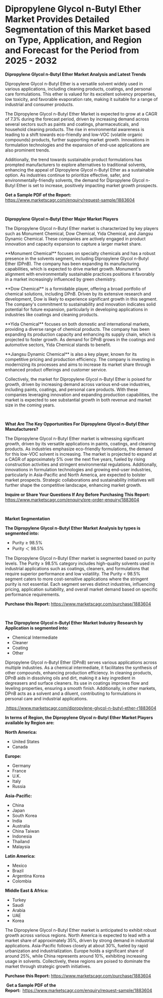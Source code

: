 <p><h1>Dipropylene Glycol n-Butyl Ether Market Provides Detailed Segmentation of this Market based on Type, Application, and Region and Forecast for the Period from 2025 - 2032</h1></p><p><strong>Dipropylene Glycol n-Butyl Ether Market Analysis and Latest Trends</strong></p>
<p><p>Dipropylene Glycol n-Butyl Ether is a versatile solvent widely used in various applications, including cleaning products, coatings, and personal care formulations. This ether is valued for its excellent solvency properties, low toxicity, and favorable evaporation rate, making it suitable for a range of industrial and consumer products.</p><p>The Dipropylene Glycol n-Butyl Ether Market is expected to grow at a CAGR of 7.3% during the forecast period, driven by increasing demand across several sectors such as paints and coatings, pharmaceuticals, and household cleaning products. The rise in environmental awareness is leading to a shift towards eco-friendly and low-VOC (volatile organic compounds) products, further supporting market growth. Innovations in formulation technologies and the expansion of end-use applications are also prominent trends. </p><p>Additionally, the trend towards sustainable product formulations has prompted manufacturers to explore alternatives to traditional solvents, enhancing the appeal of Dipropylene Glycol n-Butyl Ether as a sustainable option. As industries continue to prioritize effective, safer, and environmentally-friendly solvents, the demand for Dipropylene Glycol n-Butyl Ether is set to increase, positively impacting market growth prospects.</p></p>
<p><strong>Get a Sample PDF of the Report:&nbsp;</strong> <a href="https://www.marketscagr.com/enquiry/request-sample/1883604?utm_campaign=3077&utm_medium=2&utm_source=Github&utm_content=ia&utm_term=15042025&utm_id=dipropylene-glycol-n-butyl-ether">https://www.marketscagr.com/enquiry/request-sample/1883604</a></p>
<p>&nbsp;</p>
<p><strong>Dipropylene Glycol n-Butyl Ether Major Market Players</strong></p>
<p><p>The Dipropylene Glycol n-Butyl Ether market is characterized by key players such as Monument Chemical, Dow Chemical, Yida Chemical, and Jiangsu Dynamic Chemical. These companies are actively engaged in product innovation and capacity expansion to capture a larger market share.</p><p>**Monument Chemical** focuses on specialty chemicals and has a robust presence in the solvents segment, including Dipropylene Glycol n-Butyl Ether (DPnB). The company has been expanding its manufacturing capabilities, which is expected to drive market growth. Monument's alignment with environmentally sustainable practices positions it favorably in a market increasingly influenced by green chemistry.</p><p>**Dow Chemical** is a formidable player, offering a broad portfolio of chemical solutions, including DPnB. Driven by its extensive research and development, Dow is likely to experience significant growth in this segment. The company's commitment to sustainability and innovation indicates solid potential for future expansion, particularly in developing applications in industries like coatings and cleaning products.</p><p>**Yida Chemical** focuses on both domestic and international markets, providing a diverse range of chemical products. The company has been expanding its production capacity and enhancing its supply chain, which is projected to foster growth. As demand for DPnB grows in the coatings and automotive sectors, Yida Chemical stands to benefit.</p><p>**Jiangsu Dynamic Chemical** is also a key player, known for its competitive pricing and production efficiency. The company is investing in modernizing its processes and aims to increase its market share through enhanced product offerings and customer service.</p><p>Collectively, the market for Dipropylene Glycol n-Butyl Ether is poised for growth, driven by increasing demand across various end-use industries, including paints, coatings, and personal care products. With these companies leveraging innovation and expanding production capabilities, the market is expected to see substantial growth in both revenue and market size in the coming years.</p></p>
<p>&nbsp;</p>
<p><strong>What Are The Key Opportunities For Dipropylene Glycol n-Butyl Ether Manufacturers?</strong></p>
<p><p>The Dipropylene Glycol n-Butyl Ether market is witnessing significant growth, driven by its versatile applications in paints, coatings, and cleaning products. As industries emphasize eco-friendly formulations, the demand for this low-VOC solvent is increasing. The market is projected to expand at a CAGR of approximately 5% over the next five years, fueled by rising construction activities and stringent environmental regulations. Additionally, innovations in formulation technologies and growing end-user industries, particularly in Asia-Pacific and North America, are expected to bolster market prospects. Strategic collaborations and sustainability initiatives will further shape the competitive landscape, enhancing market growth.</p></p>
<p><strong>Inquire or Share Your Questions If Any Before Purchasing This Report:</strong> <a href="https://www.marketscagr.com/enquiry/pre-order-enquiry/1883604?utm_campaign=3077&utm_medium=2&utm_source=Github&utm_content=ia&utm_term=15042025&utm_id=dipropylene-glycol-n-butyl-ether">https://www.marketscagr.com/enquiry/pre-order-enquiry/1883604</a></p>
<p>&nbsp;</p>
<p><strong>Market Segmentation</strong></p>
<p><strong>The Dipropylene Glycol n-Butyl Ether Market Analysis by types is segmented into:</strong></p>
<p><ul><li>Purity ≥ 98.5%</li><li>Purity ＜ 98.5%</li></ul></p>
<p><p>The Dipropylene Glycol n-Butyl Ether market is segmented based on purity levels. The Purity ≥ 98.5% category includes high-quality solvents used in industrial applications such as coatings, cleaners, and formulations that require superior performance and low volatility. The Purity < 98.5% segment caters to more cost-sensitive applications where the stringent purity is not essential. Each segment serves distinct industries, influencing pricing, application suitability, and overall market demand based on specific performance requirements.</p></p>
<p><strong>Purchase this Report:&nbsp;</strong><a href="https://www.marketscagr.com/purchase/1883604?utm_campaign=3077&utm_medium=2&utm_source=Github&utm_content=ia&utm_term=15042025&utm_id=dipropylene-glycol-n-butyl-ether">https://www.marketscagr.com/purchase/1883604</a></p>
<p>&nbsp;</p>
<p><strong>The Dipropylene Glycol n-Butyl Ether Market Industry Research by Application is segmented into:</strong></p>
<p><ul><li>Chemical Intermediate</li><li>Cleaner</li><li>Coating</li><li>Other</li></ul></p>
<p><p>Dipropylene Glycol n-Butyl Ether (DPnB) serves various applications across multiple industries. As a chemical intermediate, it facilitates the synthesis of other compounds, enhancing production efficiency. In cleaning products, DPnB aids in dissolving oils and dirt, making it a key ingredient in degreasers and surface cleaners. Its use in coatings improves flow and leveling properties, ensuring a smooth finish. Additionally, in other markets, DPnB acts as a solvent and a diluent, contributing to formulations in personal care and industrial applications.</p></p>
<p><a href="https://www.marketscagr.com/dipropylene-glycol-n-butyl-ether-r1883604?utm_campaign=3077&utm_medium=2&utm_source=Github&utm_content=ia&utm_term=15042025&utm_id=dipropylene-glycol-n-butyl-ether">&nbsp;https://www.marketscagr.com/dipropylene-glycol-n-butyl-ether-r1883604</a></p>
<p><strong>In terms of Region, the Dipropylene Glycol n-Butyl Ether Market Players available by Region are:</strong></p>
<p>
    <p> <strong> North America: </strong>
        <ul>
            <li>United States</li>
            <li>Canada</li>
        </ul>
        </p> 
    <p> <strong> Europe: </strong>
        <ul>
            <li>Germany</li>
            <li>France</li>
            <li>U.K.</li>
            <li>Italy</li>
            <li>Russia</li>
        </ul>
        </p> 
    <p> <strong> Asia-Pacific: </strong>
        <ul>
            <li>China</li>
            <li>Japan</li>
            <li>South Korea</li>
            <li>India</li>
            <li>Australia</li>
            <li>China Taiwan</li>
            <li>Indonesia</li>
            <li>Thailand</li>
            <li>Malaysia</li>
        </ul>
        </p> 
    <p> <strong> Latin America: </strong>
        <ul>
            <li>Mexico</li>
            <li>Brazil</li>
            <li>Argentina Korea</li>
            <li>Colombia</li>
        </ul>
        </p> 
    <p> <strong> Middle East & Africa: </strong>
        <ul>
            <li>Turkey</li>
            <li>Saudi</li>
            <li>Arabia</li>
            <li>UAE</li>
            <li>Korea</li>
        </ul>
    </p>
    </p>
<p><p>The Dipropylene Glycol n-Butyl Ether market is anticipated to exhibit robust growth across various regions. North America is expected to lead with a market share of approximately 35%, driven by strong demand in industrial applications. Asia-Pacific follows closely at about 30%, fueled by rapid urbanization and industrialization. Europe holds a significant share of around 25%, while China represents around 10%, exhibiting increasing usage in solvents. Collectively, these regions are poised to dominate the market through strategic growth initiatives.</p></p>
<p><strong>Purchase this Report: </strong><a href="https://www.marketscagr.com/purchase/1883604?utm_campaign=3077&utm_medium=2&utm_source=Github&utm_content=ia&utm_term=15042025&utm_id=dipropylene-glycol-n-butyl-ether">https://www.marketscagr.com/purchase/1883604</a></p>
<p>&nbsp;<strong>Get a Sample PDF of the Report:&nbsp;&nbsp;</strong><a href="https://www.marketscagr.com/enquiry/request-sample/1883604?utm_campaign=3077&utm_medium=2&utm_source=Github&utm_content=ia&utm_term=15042025&utm_id=dipropylene-glycol-n-butyl-ether">https://www.marketscagr.com/enquiry/request-sample/1883604</a></p>
<p><strong></strong></p>
<p><p></p><p></p><p></p></p>
